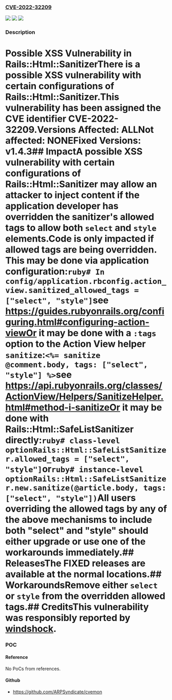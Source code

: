 ### [CVE-2022-32209](https://cve.mitre.org/cgi-bin/cvename.cgi?name=CVE-2022-32209)
![](https://img.shields.io/static/v1?label=Product&message=https%3A%2F%2Fgithub.com%2Frails%2Frails-html-sanitizer&color=blue)
![](https://img.shields.io/static/v1?label=Version&message=n%2Fa&color=blue)
![](https://img.shields.io/static/v1?label=Vulnerability&message=Cross-site%20Scripting%20(XSS)%20-%20Generic%20(CWE-79)&color=brighgreen)

### Description

# Possible XSS Vulnerability in Rails::Html::SanitizerThere is a possible XSS vulnerability with certain configurations of Rails::Html::Sanitizer.This vulnerability has been assigned the CVE identifier CVE-2022-32209.Versions Affected: ALLNot affected: NONEFixed Versions: v1.4.3## ImpactA possible XSS vulnerability with certain configurations of Rails::Html::Sanitizer may allow an attacker to inject content if the application developer has overridden the sanitizer's allowed tags to allow both `select` and `style` elements.Code is only impacted if allowed tags are being overridden. This may be done via application configuration:```ruby# In config/application.rbconfig.action_view.sanitized_allowed_tags = ["select", "style"]```see https://guides.rubyonrails.org/configuring.html#configuring-action-viewOr it may be done with a `:tags` option to the Action View helper `sanitize`:```<%= sanitize @comment.body, tags: ["select", "style"] %>```see https://api.rubyonrails.org/classes/ActionView/Helpers/SanitizeHelper.html#method-i-sanitizeOr it may be done with Rails::Html::SafeListSanitizer directly:```ruby# class-level optionRails::Html::SafeListSanitizer.allowed_tags = ["select", "style"]```or```ruby# instance-level optionRails::Html::SafeListSanitizer.new.sanitize(@article.body, tags: ["select", "style"])```All users overriding the allowed tags by any of the above mechanisms to include both "select" and "style" should either upgrade or use one of the workarounds immediately.## ReleasesThe FIXED releases are available at the normal locations.## WorkaroundsRemove either `select` or `style` from the overridden allowed tags.## CreditsThis vulnerability was responsibly reported by [windshock](https://hackerone.com/windshock?type=user).

### POC

#### Reference
No PoCs from references.

#### Github
- https://github.com/ARPSyndicate/cvemon

